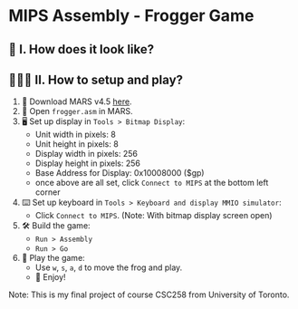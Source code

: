 # MIPS Assembly - Frogger Game

## 🐸 I. How does it look like?

## 🙋🏼‍♀️ II. How to setup and play?
1) 🧩 Download MARS v4.5 [here](http://courses.missouristate.edu/kenvollmar/mars/download.htm).
2) 📂 Open `frogger.asm` in MARS.
3) 🖥 Set up display in `Tools > Bitmap Display`:
    - Unit width in pixels: 8
    - Unit height in pixels: 8
    - Display width in pixels: 256
    - Display height in pixels: 256
    - Base Address for Display: 0x10008000 ($gp)
    - once above are all set, click `Connect to MIPS` at the bottom left corner
4) ⌨️ Set up keyboard in `Tools > Keyboard and display MMIO simulator`:
   - Click `Connect to MIPS`. (Note: With bitmap display screen open)
5) 🛠 Build the game: 
   - `Run > Assembly`
   - `Run > Go`
6) 🥳 Play the game: 
   - Use `w`, `s`, `a`, `d` to move the frog and play. 
   - 🎊 Enjoy!

Note: This is my final project of course CSC258 from University of Toronto.
